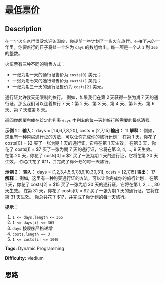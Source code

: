 # [最低票价][title]

## Description

在一个火车旅行很受欢迎的国度，你提前一年计划了一些火车旅行。在接下来的一年里，你要旅行的日子将以一个名为 `days` 的数组给出。每一项是一个从 `1`
到 `365` 的整数。

火车票有三种不同的销售方式：

  * 一张为期一天的通行证售价为 `costs[0]` 美元；
  * 一张为期七天的通行证售价为 `costs[1]` 美元；
  * 一张为期三十天的通行证售价为 `costs[2]` 美元。

通行证允许数天无限制的旅行。 例如，如果我们在第 2 天获得一张为期 7 天的通行证，那么我们可以连着旅行 7 天：第 2 天、第 3 天、第 4 天、第
5 天、第 6 天、第 7 天和第 8 天。

返回你想要完成在给定的列表 `days` 中列出的每一天的旅行所需要的最低消费。



**示例 1：**
            **输入：** days = [1,4,6,7,8,20], costs = [2,7,15]    **输出：** 11    **解释：**    例如，这里有一种购买通行证的方法，可以让你完成你的旅行计划：    在第 1 天，你花了 costs[0] = $2 买了一张为期 1 天的通行证，它将在第 1 天生效。    在第 3 天，你花了 costs[1] = $7 买了一张为期 7 天的通行证，它将在第 3, 4, ..., 9 天生效。    在第 20 天，你花了 costs[0] = $2 买了一张为期 1 天的通行证，它将在第 20 天生效。    你总共花了 $11，并完成了你计划的每一天旅行。    

**示例 2：**
            **输入：** days = [1,2,3,4,5,6,7,8,9,10,30,31], costs = [2,7,15]    **输出：** 17    **解释：** 例如，这里有一种购买通行证的方法，可以让你完成你的旅行计划：     在第 1 天，你花了 costs[2] = $15 买了一张为期 30 天的通行证，它将在第 1, 2, ..., 30 天生效。    在第 31 天，你花了 costs[0] = $2 买了一张为期 1 天的通行证，它将在第 31 天生效。     你总共花了 $17，并完成了你计划的每一天旅行。    



**提示：**

  1. `1 <= days.length <= 365`
  2. `1 <= days[i] <= 365`
  3. `days` 按顺序严格递增
  4. `costs.length == 3`
  5. `1 <= costs[i] <= 1000`


**Tags:** Dynamic Programming

**Difficulty:** Medium

## 思路

[title]: https://leetcode-cn.com/problems/minimum-cost-for-tickets
